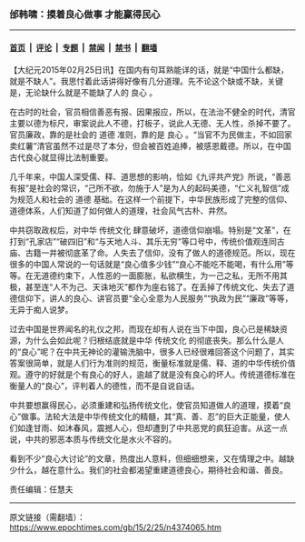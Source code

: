### 邰韩啸：摸着良心做事 才能赢得民心

---

#### [首页](../../../..?n4374065) &nbsp;|&nbsp; [评论](../../../../../epoch-comment?n4374065) &nbsp;|&nbsp; [专题](../../../../../epoch-special?n4374065) &nbsp;|&nbsp; [禁闻](../../../../../epoch-news?n4374065) &nbsp;|&nbsp; [禁书](../../../../../books?n4374065) &nbsp;|&nbsp; [翻墙](https://github.com/gfw-breaker/nogfw/blob/master/README.md?n4374065)


<div class="post_content" id="artbody" itemprop="articleBody">
 <!-- article content begin -->
 <p>
  【大纪元2015年02月25日讯】在国内有句耳熟能详的话，就是“中国什么都缺，就是不缺人”。我思忖着此话讲得好像有几分道理。先不论这个缺或不缺，关键是，无论缺什么就是不能缺了人的
  <ok href="https://www.epochtimes.com/gb/tag/%E8%89%AF%E5%BF%83.html">
   良心
  </ok>
  。
 </p>
 <p>
  在古时的社会，官员相信善恶有报、因果报应，所以，在法治不健全的时代，清官主要以德为标尺，审案说此人不德，打板子，说此人无德、无人性，杀掉不要了。官员廉政，靠的是社会的
  <ok href="https://www.epochtimes.com/gb/tag/%E9%81%93%E5%BE%B7.html">
   道德
  </ok>
  准则，靠的是
  <ok href="https://www.epochtimes.com/gb/tag/%E8%89%AF%E5%BF%83.html">
   良心
  </ok>
  。“当官不为民做主，不如回家卖红薯”清官虽然不过是尽了本分，但会被百姓追捧，被感恩戴德。所以，在中国古代良心就显得比法制重要。
 </p>
 <p>
  几千年来，中国人深受儒、释、道思想的影响，恰如《九评共产党》所说，“善恶有报”是社会的常识，“己所不欲，勿施于人”是为人的起码美德，“仁义礼智信”成为规范人和社会的
  <ok href="https://www.epochtimes.com/gb/tag/%E9%81%93%E5%BE%B7.html">
   道德
  </ok>
  基础。在这样一个前提下，中华民族形成了完整的信仰、道德体系，人们知道了如何做人的道理，社会风气古朴、井然。
 </p>
 <p>
  中共窃取政权后，对中华
  <ok href="https://www.epochtimes.com/gb/tag/%E4%BC%A0%E7%BB%9F%E6%96%87%E5%8C%96.html">
   传统文化
  </ok>
  肆意破坏，道德信仰崩塌。特别是“文革”，在打到“孔家店”“破四旧”和“与天地人斗、其乐无穷”等口号中，传统价值观连同古庙、古籍一并被彻底革了命。人失去了信仰，没有了做人的道德规范。所以，现在很多的中国人常说的一句话就是“良心值多少钱”“良心不能吃不能喝，有什么用”等等。在无道德约束下，人性恶的一面膨胀，私欲横生，为一己之私，无所不用其极，甚至连“人不为己、天诛地灭”都作为座右铭了。在丢掉了传统文化、失去了道德信仰下，讲人的良心、讲官员要“全心全意为人民服务”“执政为民”“廉政”等等，无异于痴人说梦。
 </p>
 <p>
  过去中国是世界闻名的礼仪之邦，而现在却有人说在当下中国，良心已是稀缺资源，为什么会如此呢？归根结底就是中华
  <ok href="https://www.epochtimes.com/gb/tag/%E4%BC%A0%E7%BB%9F%E6%96%87%E5%8C%96.html">
   传统文化
  </ok>
  的彻底丧失。那么什么是人的“良心”呢？在中共无神论的灌输洗脑中，很多人已经很难回答这个问题了，其实答案很简单，就是人们行为准则的规范，衡量标准就是儒、释、道的中华传统价值观。遵守的好就是个有良心的好人，逾越了就是没有良心的坏人。传统道德标准在衡量人的“良心”，评判着人的德性，而不是自说自话。
 </p>
 <p>
  中共要想赢得民心，必须重建和弘扬传统文化，使官员知道做人的道理，摸着“良心”做事。法轮大法是中华传统文化的精髓，其“真、善、忍”的巨大正能量，使人们如逢甘雨、如沐春风，震撼人心，但却遭到了中共恶党的疯狂迫害。从这一点说，中共的邪恶本质与传统文化是水火不容的。
 </p>
 <p>
  看到不少“良心大讨论”的文章，热度出人意料，但细细想来，又在情理之中。越缺少什么，越在意什么。我们的社会都渴望重建道德良心，期待社会和谐、善良。
 </p>
 <p>
  责任编辑：任慧夫
 </p>
 <!-- article content end -->
 <div id="below_article_ad">
 </div>
</div>


---

原文链接（需翻墙）：https://www.epochtimes.com/gb/15/2/25/n4374065.htm